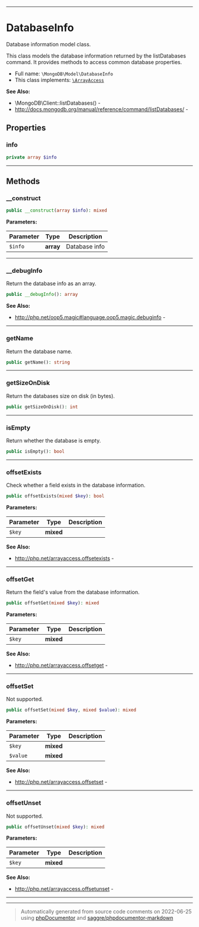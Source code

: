 ***

# DatabaseInfo

Database information model class.

This class models the database information returned by the listDatabases command. It provides methods to access common
database properties.

* Full name: `\MongoDB\Model\DatabaseInfo`
* This class implements:
  [`\ArrayAccess`](../../ArrayAccess.md)

**See Also:**

* \MongoDB\Client::listDatabases() -
* http://docs.mongodb.org/manual/reference/command/listDatabases/ -

## Properties

### info

```php
private array $info
```

***

## Methods

### __construct

```php
public __construct(array $info): mixed
```

**Parameters:**

| Parameter | Type | Description |
|-----------|------|-------------|
| `$info` | **array** | Database info |

***

### __debugInfo

Return the database info as an array.

```php
public __debugInfo(): array
```

**See Also:**

* http://php.net/oop5.magic#language.oop5.magic.debuginfo -

***

### getName

Return the database name.

```php
public getName(): string
```

***

### getSizeOnDisk

Return the databases size on disk (in bytes).

```php
public getSizeOnDisk(): int
```

***

### isEmpty

Return whether the database is empty.

```php
public isEmpty(): bool
```

***

### offsetExists

Check whether a field exists in the database information.

```php
public offsetExists(mixed $key): bool
```

**Parameters:**

| Parameter | Type | Description |
|-----------|------|-------------|
| `$key` | **mixed** |  |

**See Also:**

* http://php.net/arrayaccess.offsetexists -

***

### offsetGet

Return the field's value from the database information.

```php
public offsetGet(mixed $key): mixed
```

**Parameters:**

| Parameter | Type | Description |
|-----------|------|-------------|
| `$key` | **mixed** |  |

**See Also:**

* http://php.net/arrayaccess.offsetget -

***

### offsetSet

Not supported.

```php
public offsetSet(mixed $key, mixed $value): mixed
```

**Parameters:**

| Parameter | Type | Description |
|-----------|------|-------------|
| `$key` | **mixed** |  |
| `$value` | **mixed** |  |

**See Also:**

* http://php.net/arrayaccess.offsetset -

***

### offsetUnset

Not supported.

```php
public offsetUnset(mixed $key): mixed
```

**Parameters:**

| Parameter | Type | Description |
|-----------|------|-------------|
| `$key` | **mixed** |  |

**See Also:**

* http://php.net/arrayaccess.offsetunset -

***


***
> Automatically generated from source code comments on 2022-06-25 using [phpDocumentor](http://www.phpdoc.org/) and [saggre/phpdocumentor-markdown](https://github.com/Saggre/phpDocumentor-markdown)
